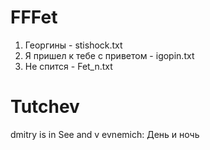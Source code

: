 # FFFet
1. Георгины - stishock.txt
2. Я пришел к тебе с приветом - igopin.txt
3. Не спится - Fet_n.txt
# Tutchev
dmitry is in
See and v
evnemich: День и ночь
